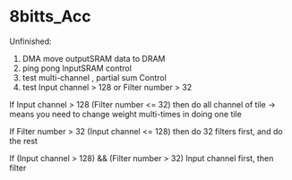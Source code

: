 # 8bitts_Acc

Unfinished:
1. DMA move outputSRAM data to DRAM
2. ping pong InputSRAM control
3. test multi-channel , partial sum Control
4. test Input channel > 128 or Filter number > 32 

If Input channel > 128 (Filter number <= 32)
  then do all channel of tile -> means you need to change weight multi-times in doing one tile
 
If Filter number > 32 (Input channel <= 128)
  then do 32 filters first, and do the rest  

If (Input channel > 128) && (Filter number > 32)
  Input channel first, then filter





